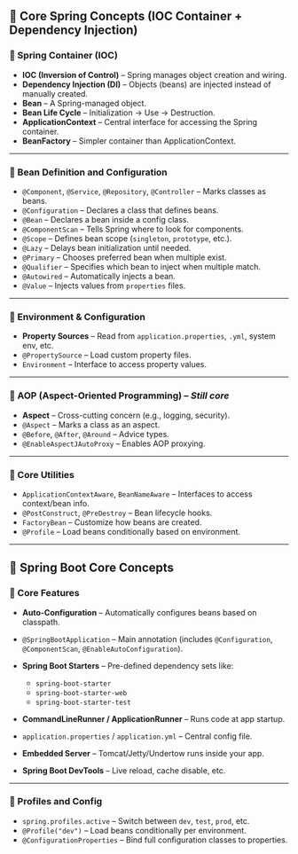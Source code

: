 ## 🧠 **Core Spring Concepts (IOC Container + Dependency Injection)**

### 🔸 Spring Container (IOC)

* **IOC (Inversion of Control)** – Spring manages object creation and wiring.
* **Dependency Injection (DI)** – Objects (beans) are injected instead of manually created.
* **Bean** – A Spring-managed object.
* **Bean Life Cycle** – Initialization → Use → Destruction.
* **ApplicationContext** – Central interface for accessing the Spring container.
* **BeanFactory** – Simpler container than ApplicationContext.

---

### 🔸 Bean Definition and Configuration

* `@Component`, `@Service`, `@Repository`, `@Controller` – Marks classes as beans.
* `@Configuration` – Declares a class that defines beans.
* `@Bean` – Declares a bean inside a config class.
* `@ComponentScan` – Tells Spring where to look for components.
* `@Scope` – Defines bean scope (`singleton`, `prototype`, etc.).
* `@Lazy` – Delays bean initialization until needed.
* `@Primary` – Chooses preferred bean when multiple exist.
* `@Qualifier` – Specifies which bean to inject when multiple match.
* `@Autowired` – Automatically injects a bean.
* `@Value` – Injects values from `properties` files.

---

### 🔸 Environment & Configuration

* **Property Sources** – Read from `application.properties`, `.yml`, system env, etc.
* `@PropertySource` – Load custom property files.
* `Environment` – Interface to access property values.

---

### 🔸 AOP (Aspect-Oriented Programming) – *Still core*

* **Aspect** – Cross-cutting concern (e.g., logging, security).
* `@Aspect` – Marks a class as an aspect.
* `@Before`, `@After`, `@Around` – Advice types.
* `@EnableAspectJAutoProxy` – Enables AOP proxying.

---

### 🔸 Core Utilities

* `ApplicationContextAware`, `BeanNameAware` – Interfaces to access context/bean info.
* `@PostConstruct`, `@PreDestroy` – Bean lifecycle hooks.
* `FactoryBean` – Customize how beans are created.
* `@Profile` – Load beans conditionally based on environment.

---

## 🚀 **Spring Boot Core Concepts**

### 🔹 Core Features

* **Auto-Configuration** – Automatically configures beans based on classpath.
* `@SpringBootApplication` – Main annotation (includes `@Configuration`, `@ComponentScan`, `@EnableAutoConfiguration`).
* **Spring Boot Starters** – Pre-defined dependency sets like:

  * `spring-boot-starter`
  * `spring-boot-starter-web`
  * `spring-boot-starter-test`
* **CommandLineRunner / ApplicationRunner** – Runs code at app startup.
* `application.properties` / `application.yml` – Central config file.
* **Embedded Server** – Tomcat/Jetty/Undertow runs inside your app.
* **Spring Boot DevTools** – Live reload, cache disable, etc.

---

### 🔹 Profiles and Config

* `spring.profiles.active` – Switch between `dev`, `test`, `prod`, etc.
* `@Profile("dev")` – Load beans conditionally per environment.
* `@ConfigurationProperties` – Bind full configuration classes to properties.
